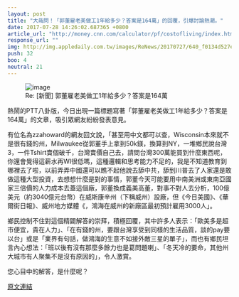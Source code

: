 ```yaml
---
layout: post
title: "大哉問！「郭董雇老美做工1年給多少？答案是164萬」的回覆，引爆討論熱潮。"
date: 2017-07-28 14:26:02.687365 +0800
article_url: "http://money.cnn.com/calculator/pf/costofliving/index.html;https://goo.gl/tgJTvS"
response_url: ""
img: http://img.appledaily.com.tw/images/ReNews/20170727/640_f0134d527eb7f5de363068ec4417b8e6.jpg
push: 32
boo: 4
neutral: 21
---
```


<figure>
<img src="http://img.appledaily.com.tw/images/ReNews/20170727/640_f0134d527eb7f5de363068ec4417b8e6.jpg" alt="image">
<figcaption>
Re: [新聞] 郭董雇老美做工1年給多少？答案是164萬
</figcaption>
</figure>



熱鬧的PTT八卦版，今日出現一篇標題寫著「郭董雇老美做工1年給多少？答案是164萬」的文章，吸引眾網友紛紛發表意見。

有位名為zzahoward的網友回文說，「甚至用中文都可以查，Wisconsin本來就不是很有錢的州，Milwaukee從郭董手上拿到50k鎂，換算到NY，一堆鄉民說台灣3，一件Tshirt賣個破千，台灣賣價自己去，請問台灣300萬能買到什麼東西呢，你還會覺得這薪水再WI很低嗎，這種邏輯和思考能力不足的，我是不知道教育到哪裡去了啦，以前弄弄中國還可以瞧不起他說去舔中共，舔到川普去了人家還是敢做這種大型投資，去想想什麼是對的事情，郭董今天可能要用中南美洲或東南亞國家三倍價的人力成本去蓋這個廠，郭董換成義美高董，對事不對人去分析，100億美元（約3040億元台幣）在威斯康辛州（下稱威州）設廠，但《今日美國》、《華爾街日報》、威州地方媒體《，鴻海在威州的新廠區最初預計雇用3000人」。

鄉民控制不住對這個精闢解答的崇拜，積極回覆，其中許多人表示：「歐美多是超市便宜，貴在人力」、「在有錢的州，要跟台灣享受到同樣的生活品質，談的pay要以台」或是「業界有句話，做鴻海的生意不如接外敵三星的單子」，而也有鄉民坦言內心想法：「班以後有沒有那麼多餘力也是葛問題喇」、「冬天冷的要命，其他州大城市有人聚集不是沒有原因的」，令人激賞。

您心目中的解答，是什麼呢？

<a href = "https://www.ptt.cc/bbs/Gossiping/M.1501213709.A.1EB.html">原文連結</a>


